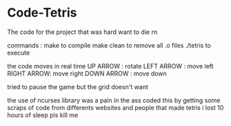 # Code-Tetris

The code for the project
that was hard want to die rn

commands : 
make to compile
make clean to remove all .o files
./tetris to execute

the code moves in real time
UP ARROW : rotate
LEFT ARROW : move left
RIGHT ARROW: move right
DOWN ARROW : move down

tried to pause the game but the grid doesn't want 

the use of ncurses library was a pain in the ass
coded this by getting some scraps of code from differents websites and people that made tetris
i lost 10 hours of sleep pls kill me



